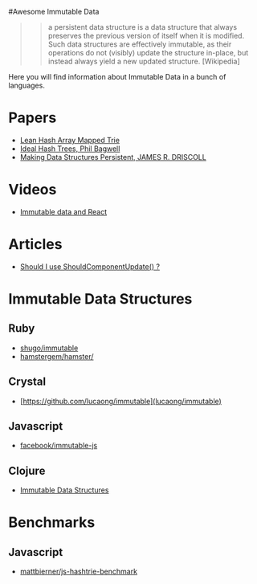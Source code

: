 #Awesome Immutable Data

>>a persistent data structure is a data structure that always preserves the previous version of itself when it is modified. Such data structures are effectively immutable, as their operations do not (visibly) update the structure in-place, but instead always yield a new updated structure. [Wikipedia]
>>

Here you will find information about Immutable Data in a bunch of languages.

# Papers

- [Lean Hash Array Mapped Trie](http://michael.steindorfer.name/publications/oopsla15.pdf)
- [Ideal Hash Trees, Phil Bagwell](http://lampwww.epfl.ch/papers/idealhashtrees.pdf)
- [Making Data Structures Persistent, JAMES R. DRISCOLL](http://www.cs.cmu.edu/~sleator/papers/another-persistence.pdf)

# Videos

- [Immutable data and React](https://www.youtube.com/watch?v=I7IdS-PbEgI)

# Articles

- [Should I use ShouldComponentUpdate() ?](http://jamesknelson.com/should-i-use-shouldcomponentupdate/)

# Immutable Data Structures

## Ruby

- [shugo/immutable](https://github.com/shugo/immutable)
- [hamstergem/hamster/](https://github.com/hamstergem/hamster/)

## Crystal

- [https://github.com/lucaong/immutable](lucaong/immutable)

## Javascript

- [facebook/immutable-js](https://github.com/facebook/immutable-js)

## Clojure

- [Immutable Data Structures](http://clojure.org/about/functional_programming#_immutable_data_structures)


# Benchmarks

## Javascript

- [mattbierner/js-hashtrie-benchmark](https://github.com/mattbierner/js-hashtrie-benchmark)

